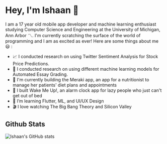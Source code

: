 # Hey, I'm Ishaan 👋

<!--
**ishaan-arya/ishaan-arya** is a ✨ _special_ ✨ repository because its `README.md` (this file) appears on your GitHub profile.
Here are some ideas to get you started:

- 🔭 I’m currently working on ...
- 🌱 I’m currently learning ...
- 👯 I’m looking to collaborate on ...
- 🤔 I’m looking for help with ...
- 💬 Ask me about ...
- 📫 How to reach me: ...
- 😄 Pronouns: ...
- ⚡ Fun fact: ...
-->
I am a 17 year old mobile app developer and machine learning enthusiast studying Computer Science and Engineering at the University of Michigan, Ann Arbor 〽️.
I'm currently scratching the surface of the world of programming and I am as excited as ever! 
Here are some things about me 😃 :

- 📈 I conducted research on using Twitter Sentiment Analysis for Stock Price Predictions.
- 🔭 I conducted research on using different machine learning models for Automated Essay Grading.
- 🏥 I'm currently building the Meraki app, an app for a nutritionist to manage her patients' diet plans and appointments
- 📱 I built Wake Me Up!, an alarm clock app for lazy people who just can't get out of bed
- 🌱 I’m learning Flutter, ML, and UI/UX Design
- 🎬 I love watching The Big Bang Theory and Silicon Valley


## Github Stats

![Ishaan's GitHub stats](https://github-readme-stats.vercel.app/api?username=ishaan-arya&show_icons=true&theme=radical)

